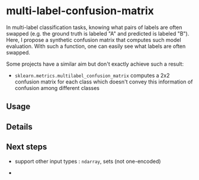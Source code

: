 # multi-label-confusion-matrix

In multi-label classification tasks, knowing what pairs of labels are often swapped (e.g. the ground truth is labeled "A" and predicted is labeled "B").
Here, I propose a synthetic confusion matrix that computes such model evaluation. With such a function, one can easily see what labels are often swapped.

Some projects have a similar aim but don't exactly achieve such a result:

* `sklearn.metrics.multilabel_confusion_matrix` computes a 2x2 confusion matrix for each class which doesn't convey this information of confusion among different classes

## Usage

## Details

## Next steps

* support other input types : `ndarray`, sets (not one-encoded)

*
